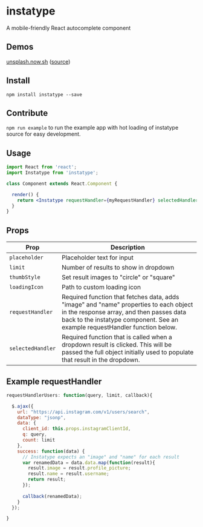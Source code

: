 # instatype
A mobile-friendly React autocomplete component

## Demos
<a href="https://unsplash.now.sh">unsplash.now.sh</a> ([source](https://github.com/gragland/unsplash-demo/blob/master/src/App.js#L116))

## Install
`npm install instatype --save`

## Contribute
`npm run example` to run the example app with hot loading of instatype source for easy development.

## Usage
```jsx
import React from 'react';
import Instatype from 'instatype';

class Component extends React.Component {

  render() {
    return <Instatype requestHandler={myRequestHandler} selectedHandler={mySelectedHandler}/>;
  }
}
```

## Props

Prop                       |    Description
---------------------------|----------------
`placeholder`              | Placeholder text for input
`limit`                    | Number of results to show in dropdown
`thumbStyle`               | Set result images to "circle" or "square"
`loadingIcon`              | Path to custom loading icon
`requestHandler`           | Required function that fetches data, adds "image" and "name" properties to each object in the response array, and then passes data back to the instatype component. See an example requestHandler function below.
`selectedHandler`              | Required function that is called when a dropdown result is clicked. This will be passed the full object initially used to populate that result in the dropdown.

## Example requestHandler
```js
requestHandlerUsers: function(query, limit, callback){

  $.ajax({
    url: "https://api.instagram.com/v1/users/search",
    dataType: "jsonp",
    data: {
      client_id: this.props.instagramClientId,
      q: query,
      count: limit
    },
    success: function(data) {
      // Instatype expects an "image" and "name" for each result
      var renamedData = data.data.map(function(result){
        result.image = result.profile_picture;
        result.name = result.username;
        return result;
      });
      
      callback(renamedData);
    }
  });

}
```
